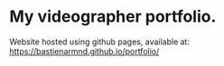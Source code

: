 # My videographer portfolio. 
Website hosted using github pages, available at: https://bastienarmnd.github.io/portfolio/